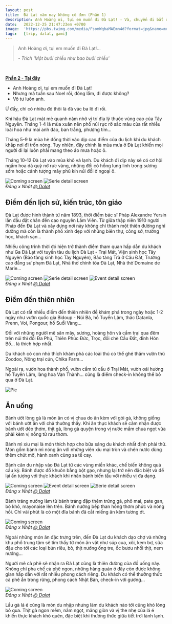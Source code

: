 ```yaml
---
layout: post
title:  Đà Lạt năm nay không cô đơn (Phần 1)
description: Anh Hoàng ơi, tụi em muốn đi Đà Lạt! - Và, chuyến đi bắt đầu...
date:   2022-12-25 21:47:23em +0700
image:  'https://pbs.twimg.com/media/FsomWqbaMAEmn4d?format=jpg&name=medium'
tags:   [trip, dalat, gami]
---
```


> Anh Hoàng ơi, tụi em muốn đi Đà Lạt!...
>
> <cite>- Trích 'Một buổi chiều như bao buổi chiều'</cite>
<br>

**[Phần 2 - Tại đây](/blog/da-lat-nam-nay-khong-co-don-phan-2)**

- Anh Hoàng ơi, tụi em muốn đi Đà Lạt!
- Nhưng mà tuần sau Noel rồi, đông lắm, đi được không?
- Vô tư luôn anh.

Ừ đấy, chỉ có nhiêu đó thôi là đã vác ba lô đi rồi.

Khí hậu Đà Lạt mát mẻ quanh năm nhờ vị trí địa lý thuộc vùng cao của Tây Nguyên. Tháng 1-4 là mùa xuân nên phố núi rực rỡ sắc màu của rất nhiều loài hoa như mai anh đào, ban trắng, phượng tím...

Tháng 5-9 là mùa hè đồng thời vào dịp cao điểm của du lịch khi du khách khắp nơi đi trốn nóng. Tuy nhiên, đây chính là mùa mưa ở Đà Lạt khiến mọi người đi lại luôn phải mang theo áo mưa hoặc ô.

Tháng 10-12 Đà Lạt vào mùa khô và lạnh. Du khách đi dịp này sẽ có cơ hội ngắm hoa dã quỳ nở rực vàng, những đồi cỏ hồng lung linh trong sương sớm hoặc cảnh tượng mây phủ kín núi đồi ở ngoại ô.

<div class="gallery-box">
  <div class="gallery">
    <img src="https://pbs.twimg.com/media/FsoikNhakAIR7mj?format=jpg&name=medium" loading="lazy" alt="Coming screen">
    <img src="https://pbs.twimg.com/media/FsoikNgaAAAuk2k?format=jpg&name=medium" loading="lazy" alt="Serie detail screen">
  </div>
  <em>Đăng x Nhật <a href="https://apps.apple.com/app/race-weather-app/id6444075511"> @ Dalat</a></em>
</div>

## Điểm đến lịch sử, kiến trúc, tôn giáo

Đà Lạt được hình thành từ năm 1893, thời điểm bác sĩ Pháp Alexandre Yersin lần đầu đặt chân đến cao nguyên Lâm Viên. Từ giữa thập niên 1910 người Pháp đến Đà Lạt và xây dựng nơi này không chỉ thành một thiên đường nghỉ dưỡng mà còn là thành phố xinh đẹp với những biên thự, công sở, trường học, khách sạn...

Nhiều công trình thời đó hiện trở thành điểm tham quan hấp dẫn du khách như Ga Đà Lạt với tuyến tàu du lịch Đà Lạt - Trại Mát, Viện sinh học Tây Nguyên (Bảo tàng sinh học Tây Nguyên), Bảo tàng Trà ở Cầu Đất, Trường cao đẳng sư phạm Đà Lạt, Nhà thờ chính tòa Đà Lạt, Nhà thờ Domaine de Marie...

<div class="gallery-box">
  <div class="gallery">
    <img src="https://pbs.twimg.com/media/FsoikNkaQAAQIvo?format=jpg&name=medium" loading="lazy" alt="Coming screen">
    <img src="https://pbs.twimg.com/media/FsoiwnKaYAQ8EUK?format=jpg&name=medium" loading="lazy" alt="Serie detail screen">
    <img src="https://pbs.twimg.com/media/Fsoi1kzaUAADtVb?format=jpg&name=medium" loading="lazy" alt="Event detail screen">
  </div>
  <em>Đăng x Nhật <a href="https://apps.apple.com/app/race-weather-app/id6444075511">@ Dalat</a></em>
</div>

## Điểm đến thiên nhiên

Đà Lạt có rất nhiều điểm đến thiên nhiên để khám phá trong ngày hoặc 1-2 ngày như vườn quốc gia Bidoup - Núi Bà, hồ Tuyền Lâm, thác Datanla, Prenn, Voi, Pongour, hồ Suối Vàng...

Đối với những người mê săn mây, sương, hoàng hôn và cắm trại qua đêm trên núi thì đồi Đa Phú, Thiên Phúc Đức, Trọc, đồi chè Cầu Đất, đỉnh Hòn Bồ... là thích hợp nhất.

Du khách có con nhỏ thích khám phá các loài thú có thể ghé thăm vườn thú Zoodoo, Nông trại cún, Chika Farm...

Ngoài ra, vườn hoa thành phố, vườn cẩm tú cầu ở Trại Mát, vườn oải hương hồ Tuyền Lâm, làng hoa Vạn Thành... cũng là điểm check-in không thể bỏ qua ở Đà Lạt.


![Pic](https://pbs.twimg.com/media/Fsoi1kqagAA5DFi?format=jpg&name=medium#wide)

## Ăn uống

Bánh ướt lòng gà là món ăn có vị chua do ăn kèm với gỏi gà, không giống với bánh ướt ăn với chả thường thấy. Khi ăn thực khách sẽ cảm nhận được bánh ướt dẻo thơm, thịt gà, lòng gà quyện trong vị nước mắm chua ngọt vừa phải kèm vị nồng từ rau thơm.

Bánh mì xíu mại là món thích hợp cho bữa sáng du khách nhất định phải thử. Món gồm bánh mì nóng ăn với những viên xíu mại tròn và chén nước dùng thêm chút mỡ, hành xanh cùng sa tế cay.

Bánh căn du nhập vào Đà Lạt từ các vùng miền khác, chế biến không quá cầu kỳ. Bánh được đổ khuôn bằng bột gạo, nhưng lại trở nên đặc biệt và để lại ấn tượng với thực khách khi nhân bánh biến tấu với nhiều vị đa dạng.

<div class="gallery-box">
  <div class="gallery">
    <img src="https://pbs.twimg.com/media/FsoiwnGaUAAs1Ty?format=jpg&name=medium" loading="lazy" alt="Coming screen">
    <img src="https://pbs.twimg.com/media/Fsoi1kxakAAUk-E?format=jpg&name=medium" loading="lazy" alt="Event detail screen">
    <img src="https://pbs.twimg.com/media/FsoiwnPaYAEmkpf?format=jpg&name=medium" loading="lazy" alt="Serie detail screen">
  </div>
  <em>Đăng x Nhật <a href="https://apps.apple.com/app/race-weather-app/id6444075511">@ Dalat</a></em>
</div>

Bánh tráng nướng làm từ bánh tráng đập thêm trứng gà, phô mai, pate gan, bò khô, mayonaise lên trên. Bánh nướng bếp than hồng thơm phức và nóng hổi. Chỉ vài phút là có một đĩa bánh đã cắt miếng ăn kèm tương ớt.

<div class="gallery-box">
  <div class="gallery">
    <img src="https://pbs.twimg.com/media/Fsoj08uaQAAVB5C?format=jpg&name=medium" loading="lazy" alt="Coming screen">
  </div>
  <em>Đăng x Nhật <a href="https://apps.apple.com/app/race-weather-app/id6444075511">@ Dalat</a></em>
</div>

Ngoài những món ăn đặc trưng trên, đến Đà Lạt du khách dạo chợ và những khu phố trung tâm sẽ tìm thấy từ món ăn vặt như súp cua, xôi, kem bơ, sữa đậu cho tới các loại bún riêu, bò, thịt nướng ống tre, ốc bươu nhồi thịt, nem nướng...

Người mê cà phê sẽ nhận ra Đà Lạt cũng là thiên đường của đồ uống này. Không chỉ pha chế cà phê ngon, những hàng quán ở đây còn được không gian hấp dẫn với rất nhiều phong cách riêng. Du khách có thể thưởng thức cà phê ẩn trong rừng, phong cách Nhật Bản, check-in với gương...

<div class="gallery-box">
  <div class="gallery">
    <img src="https://pbs.twimg.com/media/Fsoj08qacAAsa10?format=jpg&name=medium" loading="lazy" alt="Coming screen">
  </div>
  <em>Đăng x Nhật <a href="https://apps.apple.com/app/race-weather-app/id6444075511">@ Dalat</a></em>
</div>

Lẩu gà lá é cũng là món du nhập nhưng làm du khách nào tới cũng khó lòng bỏ qua. Thịt gà ngon mềm, nấm ngọt, măng giòn và vị the nhẹ của lá é khiến thực khách khó quên, đặc biệt khi thưởng thức giữa tiết trời lành lạnh.


